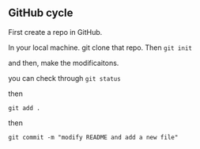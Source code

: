 ## GitHub cycle

First create a repo in GitHub.

In your local machine. git clone that repo.
Then
`git init`

and then, make the modificaitons.

you can check through
`git status`

then

`git add .`

then

`git commit -m "modify README and add a new file"`

